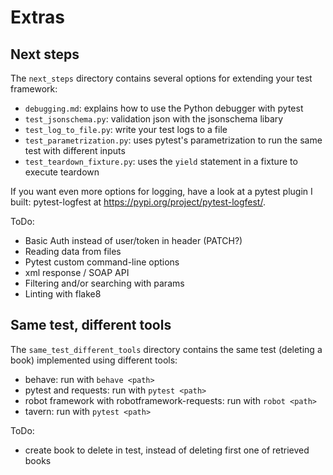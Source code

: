 # Extras

## Next steps

The `next_steps` directory contains several options for extending your test framework:
- `debugging.md`: explains how to use the Python debugger with pytest
- `test_jsonschema.py`: validation json with the jsonschema libary
- `test_log_to_file.py`: write your test logs to a file
- `test_parametrization.py`: uses pytest's parametrization to run the same test with different inputs
- `test_teardown_fixture.py`: uses the `yield` statement in a fixture to execute teardown

If you want even more options for logging, have a look at a pytest plugin I built: pytest-logfest at 
https://pypi.org/project/pytest-logfest/.


ToDo:
- Basic Auth instead of user/token in header (PATCH?)
- Reading data from files
- Pytest custom command-line options
- xml response / SOAP API
- Filtering and/or searching with params
- Linting with flake8



## Same test, different tools
The `same_test_different_tools` directory contains the same test (deleting a book) implemented
using different tools:
- behave: run with `behave <path>`
- pytest and requests: run with `pytest <path>`
- robot framework with robotframework-requests:  run with `robot <path>`
- tavern:  run with  `pytest <path>`


ToDo:
- create book to delete in test, instead of deleting first one of retrieved books
